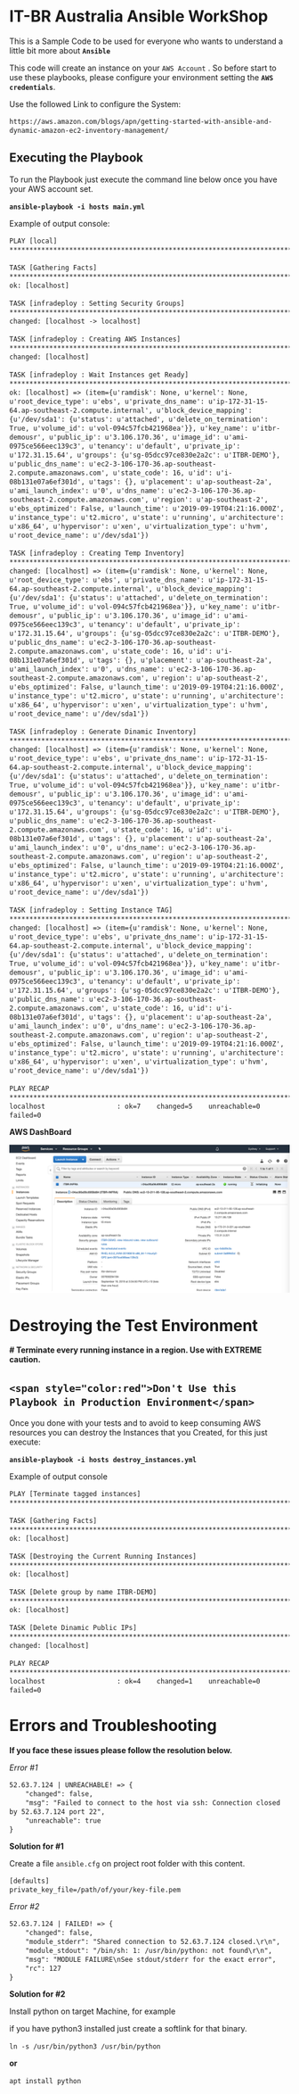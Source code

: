 #  IT-BR Australia Ansible WorkShop 


This is a Sample Code to be used for everyone who wants to understand a little bit more about **`Ansible`**

This code will create an instance on your 
`AWS Account` . So before start to use these playbooks, please configure your environment setting the **`AWS credentials`**.

Use the followed Link to configure the System:

	https://aws.amazon.com/blogs/apn/getting-started-with-ansible-and-dynamic-amazon-ec2-inventory-management/

## Executing the Playbook


To run the Playbook just execute the command line below once you have your AWS account set.

**`ansible-playbook -i hosts main.yml`**

Example of output console:

```
PLAY [local] *********************************************************************************************************************************************************************************************************************************

TASK [Gathering Facts] ***********************************************************************************************************************************************************************************************************************
ok: [localhost]

TASK [infradeploy : Setting Security Groups] *************************************************************************************************************************************************************************************************
changed: [localhost -> localhost]

TASK [infradeploy : Creating AWS Instances] **************************************************************************************************************************************************************************************************
changed: [localhost]

TASK [infradeploy : Wait Instances get Ready] ************************************************************************************************************************************************************************************************
ok: [localhost] => (item={u'ramdisk': None, u'kernel': None, u'root_device_type': u'ebs', u'private_dns_name': u'ip-172-31-15-64.ap-southeast-2.compute.internal', u'block_device_mapping': {u'/dev/sda1': {u'status': u'attached', u'delete_on_termination': True, u'volume_id': u'vol-094c57fcb421968ea'}}, u'key_name': u'itbr-demousr', u'public_ip': u'3.106.170.36', u'image_id': u'ami-0975ce566eec139c3', u'tenancy': u'default', u'private_ip': u'172.31.15.64', u'groups': {u'sg-05dcc97ce830e2a2c': u'ITBR-DEMO'}, u'public_dns_name': u'ec2-3-106-170-36.ap-southeast-2.compute.amazonaws.com', u'state_code': 16, u'id': u'i-08b131e07a6ef301d', u'tags': {}, u'placement': u'ap-southeast-2a', u'ami_launch_index': u'0', u'dns_name': u'ec2-3-106-170-36.ap-southeast-2.compute.amazonaws.com', u'region': u'ap-southeast-2', u'ebs_optimized': False, u'launch_time': u'2019-09-19T04:21:16.000Z', u'instance_type': u't2.micro', u'state': u'running', u'architecture': u'x86_64', u'hypervisor': u'xen', u'virtualization_type': u'hvm', u'root_device_name': u'/dev/sda1'})

TASK [infradeploy : Creating Temp Inventory] *************************************************************************************************************************************************************************************************
changed: [localhost] => (item={u'ramdisk': None, u'kernel': None, u'root_device_type': u'ebs', u'private_dns_name': u'ip-172-31-15-64.ap-southeast-2.compute.internal', u'block_device_mapping': {u'/dev/sda1': {u'status': u'attached', u'delete_on_termination': True, u'volume_id': u'vol-094c57fcb421968ea'}}, u'key_name': u'itbr-demousr', u'public_ip': u'3.106.170.36', u'image_id': u'ami-0975ce566eec139c3', u'tenancy': u'default', u'private_ip': u'172.31.15.64', u'groups': {u'sg-05dcc97ce830e2a2c': u'ITBR-DEMO'}, u'public_dns_name': u'ec2-3-106-170-36.ap-southeast-2.compute.amazonaws.com', u'state_code': 16, u'id': u'i-08b131e07a6ef301d', u'tags': {}, u'placement': u'ap-southeast-2a', u'ami_launch_index': u'0', u'dns_name': u'ec2-3-106-170-36.ap-southeast-2.compute.amazonaws.com', u'region': u'ap-southeast-2', u'ebs_optimized': False, u'launch_time': u'2019-09-19T04:21:16.000Z', u'instance_type': u't2.micro', u'state': u'running', u'architecture': u'x86_64', u'hypervisor': u'xen', u'virtualization_type': u'hvm', u'root_device_name': u'/dev/sda1'})

TASK [infradeploy : Generate Dinamic Inventory] **********************************************************************************************************************************************************************************************
changed: [localhost] => (item={u'ramdisk': None, u'kernel': None, u'root_device_type': u'ebs', u'private_dns_name': u'ip-172-31-15-64.ap-southeast-2.compute.internal', u'block_device_mapping': {u'/dev/sda1': {u'status': u'attached', u'delete_on_termination': True, u'volume_id': u'vol-094c57fcb421968ea'}}, u'key_name': u'itbr-demousr', u'public_ip': u'3.106.170.36', u'image_id': u'ami-0975ce566eec139c3', u'tenancy': u'default', u'private_ip': u'172.31.15.64', u'groups': {u'sg-05dcc97ce830e2a2c': u'ITBR-DEMO'}, u'public_dns_name': u'ec2-3-106-170-36.ap-southeast-2.compute.amazonaws.com', u'state_code': 16, u'id': u'i-08b131e07a6ef301d', u'tags': {}, u'placement': u'ap-southeast-2a', u'ami_launch_index': u'0', u'dns_name': u'ec2-3-106-170-36.ap-southeast-2.compute.amazonaws.com', u'region': u'ap-southeast-2', u'ebs_optimized': False, u'launch_time': u'2019-09-19T04:21:16.000Z', u'instance_type': u't2.micro', u'state': u'running', u'architecture': u'x86_64', u'hypervisor': u'xen', u'virtualization_type': u'hvm', u'root_device_name': u'/dev/sda1'})

TASK [infradeploy : Setting Instance TAG] ****************************************************************************************************************************************************************************************************
changed: [localhost] => (item={u'ramdisk': None, u'kernel': None, u'root_device_type': u'ebs', u'private_dns_name': u'ip-172-31-15-64.ap-southeast-2.compute.internal', u'block_device_mapping': {u'/dev/sda1': {u'status': u'attached', u'delete_on_termination': True, u'volume_id': u'vol-094c57fcb421968ea'}}, u'key_name': u'itbr-demousr', u'public_ip': u'3.106.170.36', u'image_id': u'ami-0975ce566eec139c3', u'tenancy': u'default', u'private_ip': u'172.31.15.64', u'groups': {u'sg-05dcc97ce830e2a2c': u'ITBR-DEMO'}, u'public_dns_name': u'ec2-3-106-170-36.ap-southeast-2.compute.amazonaws.com', u'state_code': 16, u'id': u'i-08b131e07a6ef301d', u'tags': {}, u'placement': u'ap-southeast-2a', u'ami_launch_index': u'0', u'dns_name': u'ec2-3-106-170-36.ap-southeast-2.compute.amazonaws.com', u'region': u'ap-southeast-2', u'ebs_optimized': False, u'launch_time': u'2019-09-19T04:21:16.000Z', u'instance_type': u't2.micro', u'state': u'running', u'architecture': u'x86_64', u'hypervisor': u'xen', u'virtualization_type': u'hvm', u'root_device_name': u'/dev/sda1'})

PLAY RECAP ***********************************************************************************************************************************************************************************************************************************
localhost                  : ok=7    changed=5    unreachable=0    failed=0
```


**AWS DashBoard**

![AWS-DASHBOARD](https://github.com/borgessc/ansible_it.br/blob/master/images/AWS-EC2-Dashboard.png)

# Destroying the Test Environment


**# Terminate every running instance in a region. Use with EXTREME caution.**

## **`<span style="color:red">Don't Use this Playbook in Production Environment</span>`**

Once you done with your tests and to avoid to keep consuming AWS resources you can destroy the Instances that you Created, for this just execute:

**`ansible-playbook -i hosts destroy_instances.yml`**


Example of output console

```
PLAY [Terminate tagged instances] **************************************************************************************************************

TASK [Gathering Facts] **************************************************************************************************************
ok: [localhost]

TASK [Destroying the Current Running Instances] **************************************************************************************************************
ok: [localhost]

TASK [Delete group by name ITBR-DEMO] **************************************************************************************************************
ok: [localhost]

TASK [Delete Dinamic Public IPs] **************************************************************************************************************
changed: [localhost]

PLAY RECAP **************************************************************************************************************
localhost                  : ok=4    changed=1    unreachable=0    failed=0
```  

# Errors and Troubleshooting



**If you face these issues please follow the resolution below.**

_Error #1_

```
52.63.7.124 | UNREACHABLE! => {
    "changed": false,
    "msg": "Failed to connect to the host via ssh: Connection closed by 52.63.7.124 port 22",
    "unreachable": true
}
```
**Solution for #1**

Create a file `ansible.cfg` on project root folder with this content. 
```
[defaults]
private_key_file=/path/of/your/key-file.pem
```


_Error #2_

```
52.63.7.124 | FAILED! => {
    "changed": false,
    "module_stderr": "Shared connection to 52.63.7.124 closed.\r\n",
    "module_stdout": "/bin/sh: 1: /usr/bin/python: not found\r\n",
    "msg": "MODULE FAILURE\nSee stdout/stderr for the exact error",
    "rc": 127
}
```
**Solution for #2**

Install python on target Machine, for example 

if you have python3 installed just create a softlink for that binary.

` ln -s /usr/bin/python3 /usr/bin/python `

**or**

` apt install python `

